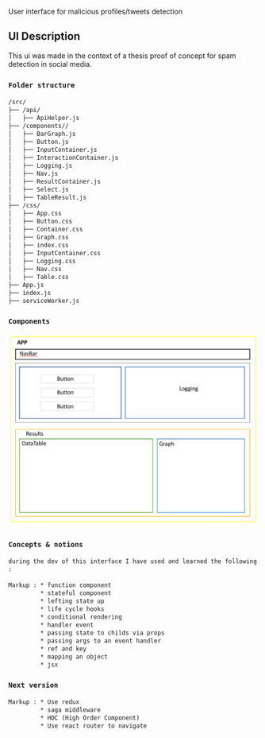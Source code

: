 User interface for malicious profiles/tweets detection

## UI Description

This ui was made in the context of a thesis proof of concept for spam detection in social media.

### `Folder structure`


    /src/
    ├── /api/
    │   ├── ApiHelper.js
    ├── /components//
    │   ├── BarGraph.js
    │   ├── Button.js
    │   ├── InputContainer.js
    │   ├── InteractionContainer.js
    │   ├── Logging.js
    │   ├── Nav.js
    │   ├── ResultContainer.js
    │   ├── Select.js
    │   ├── TableResult.js
    ├── /css/
    │   ├── App.css
    │   ├── Button.css
    │   ├── Container.css
    │   ├── Graph.css
    │   ├── index.css
    │   ├── InputContainer.css
    │   ├── Logging.css
    │   ├── Nav.css
    │   ├── Table.css
    ├── App.js
    ├── index.js
    ├── serviceWorker.js



### `Components`

![alt text](https://raw.githubusercontent.com/YassineJout/tweet-v1/master/components.png)

### `Concepts & notions`

    during the dev of this interface I have used and learned the following : 

    Markup : * function component
             * stateful component
             * lefting state up
             * life cycle hooks
             * conditional rendering 
             * handler event
             * passing state to childs via props
             * passing args to an event handler
             * ref and key
             * mapping an object
             * jsx




### `Next version`

    Markup : * Use redux 
             * saga middleware
             * HOC (High Order Component)
             * Use react router to navigate
